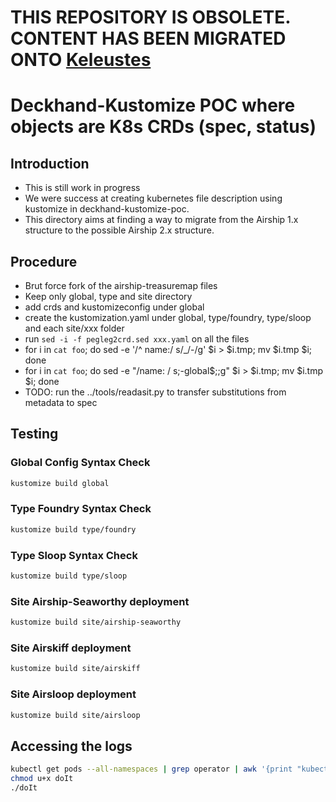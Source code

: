 # THIS REPOSITORY IS OBSOLETE. CONTENT HAS BEEN MIGRATED ONTO [Keleustes](https://github.com/keleustes/)

# Deckhand-Kustomize POC where objects are K8s CRDs (spec, status)

##  Introduction

- This is still work in progress
- We were success at creating kubernetes file description using kustomize
  in deckhand-kustomize-poc.
- This directory aims at finding a way to migrate from the Airship 1.x structure
  to the possible Airship 2.x structure.

##  Procedure

- Brut force fork of the airship-treasuremap files
- Keep only global, type and site directory
- add crds and kustomizeconfig under global
- create the kustomization.yaml under global, type/foundry, type/sloop
  and each site/xxx folder
- run `sed -i -f pegleg2crd.sed xxx.yaml` on all the files
- for i in `cat foo`; do sed -e '/^  name:/ s/_/-/g' $i > $i.tmp; mv $i.tmp $i; done
- for i in `cat foo`; do sed -e "/name: / s;-global$;;g" $i > $i.tmp; mv $i.tmp $i; done
- TODO: run the ../tools/readasit.py to transfer substitutions from metadata to spec

##  Testing

###  Global Config Syntax Check

```bash
kustomize build global
```

###  Type Foundry Syntax Check

```bash
kustomize build type/foundry
```

###  Type Sloop Syntax Check

```bash
kustomize build type/sloop
```

###  Site Airship-Seaworthy deployment

```bash
kustomize build site/airship-seaworthy
```

###  Site Airskiff deployment

```bash
kustomize build site/airskiff
```

###  Site Airsloop deployment

```bash
kustomize build site/airsloop
```

## Accessing the logs

```bash
kubectl get pods --all-namespaces | grep operator | awk '{print "kubectl logs -n "$1" "$2"> "$1".log"}'  > doIt
chmod u+x doIt
./doIt
```

